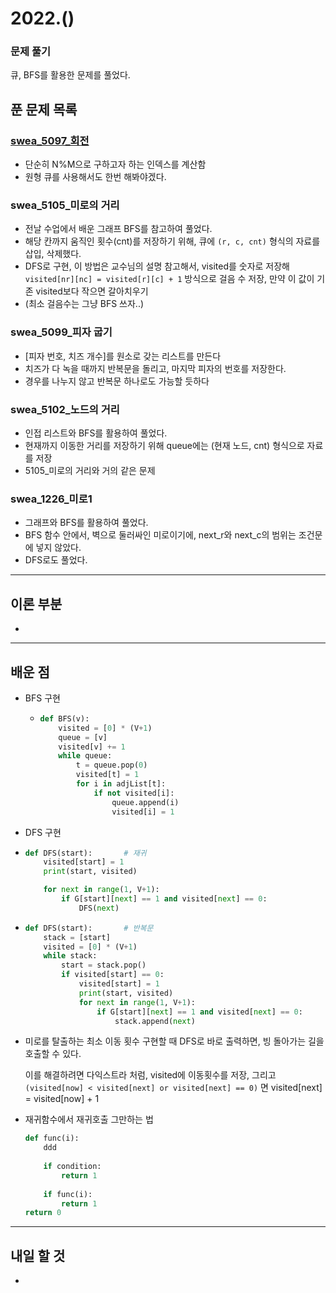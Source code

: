 # 2022.()

### 문제 풀기

큐, BFS를 활용한 문제를 풀었다.

## 푼 문제 목록

### [swea_5097_회전](https://swexpertacademy.com/main/learn/course/lectureProblemViewer.do)

- 단순히 N%M으로 구하고자 하는 인덱스를 계산함
- 원형 큐를 사용해서도 한번 해봐야겠다.

###  swea_5105_미로의 거리 

- 전날 수업에서 배운 그래프 BFS를 참고하여 풀었다.
- 해당 칸까지 움직인 횟수(cnt)를 저장하기 위해, 큐에 `(r, c, cnt)` 형식의 자료를 삽입, 삭제했다.
- DFS로 구현, 이 방법은 교수님의 설명 참고해서, visited를 숫자로 저장해 `visited[nr][nc] = visited[r][c] + 1` 방식으로 걸음 수 저장, 만약 이 값이 기존 visited보다 작으면 갈아치우기
- (최소 걸음수는 그냥 BFS 쓰자..)

###  swea_5099_피자 굽기 

- [피자 번호, 치즈 개수]를 원소로 갖는 리스트를 만든다
- 치즈가 다 녹을 때까지 반복문을 돌리고, 마지막 피자의 번호를 저장한다.
- 경우를 나누지 않고 반복문 하나로도 가능할 듯하다

###  swea_5102_노드의 거리

- 인접 리스트와 BFS를 활용하여 풀었다.
- 현재까지 이동한 거리를 저장하기 위해 queue에는 (현재 노드, cnt) 형식으로 자료를 저장
- 5105_미로의 거리와 거의 같은 문제

###  swea_1226_미로1

- 그래프와 BFS를 활용하여 풀었다.
- BFS 함수 안에서, 벽으로 둘러싸인 미로이기에, next_r와 next_c의 범위는 조건문에 넣지 않았다.
- DFS로도 풀었다.


---

## 이론 부분

- 

---

## 배운 점

- BFS 구현

  - ```python
    def BFS(v):
        visited = [0] * (V+1)
        queue = [v]
        visited[v] += 1
        while queue:
            t = queue.pop(0)
            visited[t] = 1
            for i in adjList[t]:
                if not visited[i]:
                    queue.append(i)
                    visited[i] = 1
    ```


- DFS 구현

- ```python
  def DFS(start):		# 재귀
      visited[start] = 1
      print(start, visited)
  
      for next in range(1, V+1):
          if G[start][next] == 1 and visited[next] == 0:
              DFS(next)
  ```

- ```python
  def DFS(start):		# 반복문
      stack = [start]
      visited = [0] * (V+1)
      while stack:
          start = stack.pop()
          if visited[start] == 0:
              visited[start] = 1
              print(start, visited)
              for next in range(1, V+1):
                  if G[start][next] == 1 and visited[next] == 0:
                      stack.append(next)
  ```

- 미로를 탈출하는 최소 이동 횟수 구현할 때 DFS로 바로 출력하면, 빙 돌아가는 길을 호출할 수 있다.

  이를 해결하려면 다익스트라 처럼, visited에 이동횟수를 저장, 그리고 `(visited[now] < visited[next] or visited[next] == 0)` 면 visited[next] = visited[now] + 1

- 재귀함수에서 재귀호출 그만하는 법

  ```python
  def func(i):
      ddd
      
      if condition:
          return 1
      
      if func(i):
          return 1
  return 0
  ```

  


---

## 내일 할 것

- 

